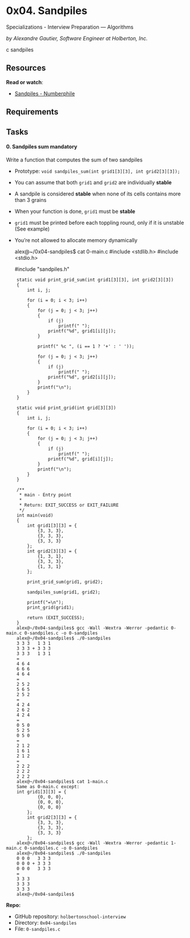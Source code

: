 0x04. Sandpiles
===============

Specializations - Interview Preparation ― Algorithms

_by Alexandre Gautier, Software Engineer at Holberton, Inc._

c sandpiles

Resources
---------

**Read or watch**:

*   [Sandpiles - Numberphile](/rltoken/UVY3WFjMmCRlLcr-B2Krug "Sandpiles - Numberphile")

Requirements
------------



Tasks
-----



#### 0\. Sandpiles sum mandatory

Write a function that computes the sum of two sandpiles

*   Prototype: `void sandpiles_sum(int grid1[3][3], int grid2[3][3]);`
*   You can assume that both `grid1` and `grid2` are individually **stable**
*   A sandpile is considered **stable** when none of its cells contains more than 3 grains
*   When your function is done, `grid1` must be **stable**
*   `grid1` must be printed before each toppling round, only if it is unstable (See example)
*   You’re not allowed to allocate memory dynamically

    alex@~/0x04-sandpiles$ cat 0-main.c 
    #include <stdlib.h>
    #include <stdio.h>
    
    #include "sandpiles.h"
```    
    static void print_grid_sum(int grid1[3][3], int grid2[3][3])
    {
        int i, j;
    
        for (i = 0; i < 3; i++)
        {
            for (j = 0; j < 3; j++)
            {
                if (j)
                    printf(" ");
                printf("%d", grid1[i][j]);
            }
    
            printf(" %c ", (i == 1 ? '+' : ' '));
    
            for (j = 0; j < 3; j++)
            {
                if (j)
                    printf(" ");
                printf("%d", grid2[i][j]);
            }
            printf("\n");
        }
    }
    
    static void print_grid(int grid[3][3])
    {
        int i, j;
    
        for (i = 0; i < 3; i++)
        {
            for (j = 0; j < 3; j++)
            {
                if (j)
                    printf(" ");
                printf("%d", grid[i][j]);
            }
            printf("\n");
        }
    }
    
    /**
     * main - Entry point
     *
     * Return: EXIT_SUCCESS or EXIT_FAILURE
     */
    int main(void)
    {
        int grid1[3][3] = {
            {3, 3, 3},
            {3, 3, 3},
            {3, 3, 3}
        };
        int grid2[3][3] = {
            {1, 3, 1},
            {3, 3, 3},
            {1, 3, 1}
        };
    
        print_grid_sum(grid1, grid2);
    
        sandpiles_sum(grid1, grid2);
    
        printf("=\n");
        print_grid(grid1);
    
        return (EXIT_SUCCESS);
    }
    alex@~/0x04-sandpiles$ gcc -Wall -Wextra -Werror -pedantic 0-main.c 0-sandpiles.c -o 0-sandpiles
    alex@~/0x04-sandpiles$ ./0-sandpiles 
    3 3 3   1 3 1
    3 3 3 + 3 3 3
    3 3 3   1 3 1
    =
    4 6 4
    6 6 6
    4 6 4
    =
    2 5 2
    5 6 5
    2 5 2
    =
    4 2 4
    2 6 2
    4 2 4
    =
    0 5 0
    5 2 5
    0 5 0
    =
    2 1 2
    1 6 1
    2 1 2
    =
    2 2 2
    2 2 2
    2 2 2
    alex@~/0x04-sandpiles$ cat 1-main.c
    Same as 0-main.c except:
    int grid1[3][3] = {
            {0, 0, 0},
            {0, 0, 0},
            {0, 0, 0}
        };
        int grid2[3][3] = {
            {3, 3, 3},
            {3, 3, 3},
            {3, 3, 3}
        };
    alex@~/0x04-sandpiles$ gcc -Wall -Wextra -Werror -pedantic 1-main.c 0-sandpiles.c -o 0-sandpiles
    alex@~/0x04-sandpiles$ ./0-sandpiles 
    0 0 0   3 3 3
    0 0 0 + 3 3 3
    0 0 0   3 3 3
    =
    3 3 3
    3 3 3
    3 3 3
    alex@~/0x04-sandpiles$
```    

**Repo:**

*   GitHub repository: `holbertonschool-interview`
*   Directory: `0x04-sandpiles`
*   File: `0-sandpiles.c`